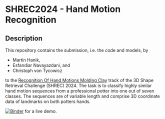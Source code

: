 # SHREC2024 - Hand Motion Recognition  

## Description

This repository contains the submission, i.e. the code and models, by
* Martin Hanik,
* Esfandiar Navayazdani, and
* Christoph von Tycowicz

to the [Recognition Of Hand Motions Molding Clay](https://www.shrec.net/SHREC-2024-hand-motion/) track of the 3D Shape Retrieval Challenge (SHREC) 2024.
The task is to classify highly similar hand motion sequences from a professional potter into one out of seven classes.
The sequences are of variable length and comprise 3D coordinate data of landmarks on both potters hands.


[![Binder](https://mybinder.org/badge_logo.svg)](https://mybinder.org/v2/gh/morphomatics/SHREC24/HEAD) for a live demo.